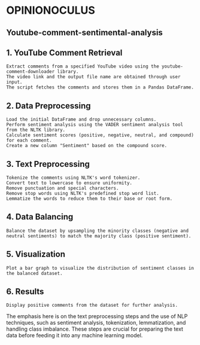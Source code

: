 # OPINIONOCULUS
## Youtube-comment-sentimental-analysis
## 1. YouTube Comment Retrieval

    Extract comments from a specified YouTube video using the youtube-comment-downloader library.
    The video link and the output file name are obtained through user input.
    The script fetches the comments and stores them in a Pandas DataFrame.

## 2. Data Preprocessing

    Load the initial DataFrame and drop unnecessary columns.
    Perform sentiment analysis using the VADER sentiment analysis tool from the NLTK library.
    Calculate sentiment scores (positive, negative, neutral, and compound) for each comment.
    Create a new column "Sentiment" based on the compound score.

## 3. Text Preprocessing

    Tokenize the comments using NLTK's word tokenizer.
    Convert text to lowercase to ensure uniformity.
    Remove punctuation and special characters.
    Remove stop words using NLTK's predefined stop word list.
    Lemmatize the words to reduce them to their base or root form.

## 4. Data Balancing

    Balance the dataset by upsampling the minority classes (negative and neutral sentiments) to match the majority class (positive sentiment).

## 5. Visualization

    Plot a bar graph to visualize the distribution of sentiment classes in the balanced dataset.

## 6. Results

    Display positive comments from the dataset for further analysis.

The emphasis here is on the text preprocessing steps and the use of NLP techniques, such as sentiment analysis, tokenization, lemmatization, and handling class imbalance. These steps are crucial for preparing the text data before feeding it into any machine learning model.
